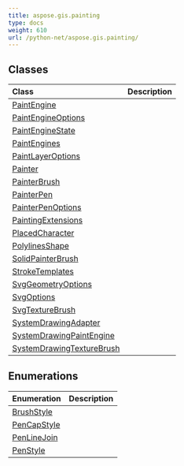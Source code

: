 ```yaml
---
title: aspose.gis.painting
type: docs
weight: 610
url: /python-net/aspose.gis.painting/
---
```





## **Classes**
| **Class** | **Description** |
| :- | :- |
| [PaintEngine](/psd/python-net/aspose.gis.painting/paintengine/) |  |
| [PaintEngineOptions](/psd/python-net/aspose.gis.painting/paintengineoptions/) |  |
| [PaintEngineState](/psd/python-net/aspose.gis.painting/paintenginestate/) |  |
| [PaintEngines](/psd/python-net/aspose.gis.painting/paintengines/) |  |
| [PaintLayerOptions](/psd/python-net/aspose.gis.painting/paintlayeroptions/) |  |
| [Painter](/psd/python-net/aspose.gis.painting/painter/) |  |
| [PainterBrush](/psd/python-net/aspose.gis.painting/painterbrush/) |  |
| [PainterPen](/psd/python-net/aspose.gis.painting/painterpen/) |  |
| [PainterPenOptions](/psd/python-net/aspose.gis.painting/painterpenoptions/) |  |
| [PaintingExtensions](/psd/python-net/aspose.gis.painting/paintingextensions/) |  |
| [PlacedCharacter](/psd/python-net/aspose.gis.painting/placedcharacter/) |  |
| [PolylinesShape](/psd/python-net/aspose.gis.painting/polylinesshape/) |  |
| [SolidPainterBrush](/psd/python-net/aspose.gis.painting/solidpainterbrush/) |  |
| [StrokeTemplates](/psd/python-net/aspose.gis.painting/stroketemplates/) |  |
| [SvgGeometryOptions](/psd/python-net/aspose.gis.painting/svggeometryoptions/) |  |
| [SvgOptions](/psd/python-net/aspose.gis.painting/svgoptions/) |  |
| [SvgTextureBrush](/psd/python-net/aspose.gis.painting/svgtexturebrush/) |  |
| [SystemDrawingAdapter](/psd/python-net/aspose.gis.painting/systemdrawingadapter/) |  |
| [SystemDrawingPaintEngine](/psd/python-net/aspose.gis.painting/systemdrawingpaintengine/) |  |
| [SystemDrawingTextureBrush](/psd/python-net/aspose.gis.painting/systemdrawingtexturebrush/) |  |
## **Enumerations**
| **Enumeration** | **Description** |
| :- | :- |
| [BrushStyle](/psd/python-net/aspose.gis.painting/brushstyle/) |  |
| [PenCapStyle](/psd/python-net/aspose.gis.painting/pencapstyle/) |  |
| [PenLineJoin](/psd/python-net/aspose.gis.painting/penlinejoin/) |  |
| [PenStyle](/psd/python-net/aspose.gis.painting/penstyle/) |  |
